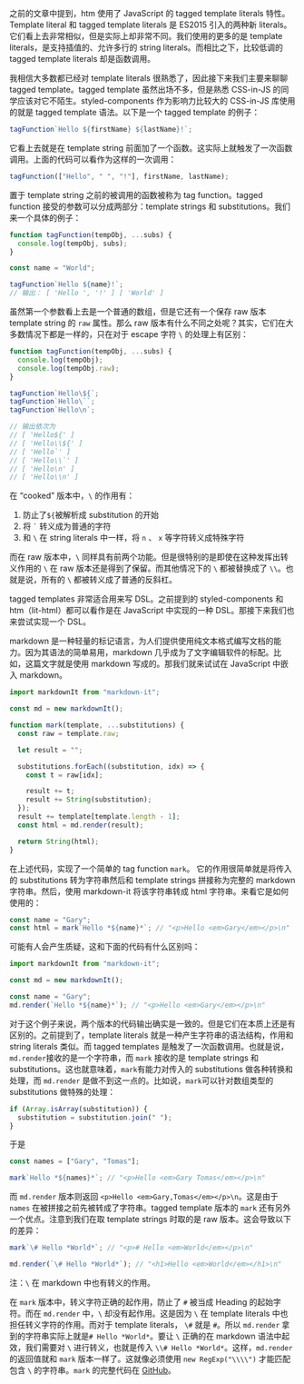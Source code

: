之前的文章中提到，htm 使用了 JavaScript 的 tagged template literals 特性。Template literal 和 tagged template literals 是 ES2015 引入的两种新 literals。它们看上去非常相似，但是实际上却非常不同。我们使用的更多的是 template literals，是支持插值的、允许多行的 string literals。而相比之下，比较低调的 tagged template literals 却是函数调用。

我相信大多数都已经对 template literals 很熟悉了，因此接下来我们主要来聊聊 tagged template。tagged template 虽然出场不多，但是熟悉 CSS-in-JS 的同学应该对它不陌生。styled-components 作为影响力比较大的 CSS-in-JS 库使用的就是 tagged template 语法。以下是一个 tagged template 的例子：

```js
tagFunction`Hello ${firstName} ${lastName}!`;
```

它看上去就是在 template string 前面加了一个函数。这实际上就触发了一次函数调用。上面的代码可以看作为这样的一次调用：

```js
tagFunction(["Hello", " ", "!"], firstName, lastName);
```

置于 template string 之前的被调用的函数被称为 tag function。tagged function 接受的参数可以分成两部分：template strings 和 substitutions。我们来一个具体的例子：

```js
function tagFunction(tempObj, ...subs) {
  console.log(tempObj, subs);
}

const name = "World";

tagFunction`Hello ${name}!`;
// 输出： [ 'Hello ', '!' ] [ 'World' ]
```

虽然第一个参数看上去是一个普通的数组，但是它还有一个保存 raw 版本 template string 的 `raw` 属性。那么 raw 版本有什么不同之处呢？其实，它们在大多数情况下都是一样的，只在对于 escape 字符 `\` 的处理上有区别：

```js
function tagFunction(tempObj, ...subs) {
  console.log(tempObj);
  console.log(tempObj.raw);
}

tagFunction`Hello\${`;
tagFunction`Hello\``;
tagFunction`Hello\n`;

// 输出依次为
// [ 'Hello${' ]
// [ 'Hello\\${' ]
// [ 'Hello`' ]
// [ 'Hello\\`' ]
// [ 'Hello\n' ]
// [ 'Hello\\n' ]
```

在 “cooked” 版本中，`\` 的作用有：

1. 防止了`${`被解析成 substitution 的开始
2. 将 <code>`</code> 转义成为普通的字符
3. 和 `\` 在 string literals 中一样，将 `n` 、 `x` 等字符转义成特殊字符

而在 raw 版本中，`\` 同样具有前两个功能。但是很特别的是即使在这种发挥出转义作用的 `\` 在 raw 版本还是得到了保留。而其他情况下的 `\` 都被替换成了 `\\`。也就是说，所有的 `\` 都被转义成了普通的反斜杠。

tagged templates 非常适合用来写 DSL。之前提到的 styled-components 和 htm（lit-html）都可以看作是在 JavaScript 中实现的一种 DSL。那接下来我们也来尝试实现一个 DSL。

markdown 是一种轻量的标记语言，为人们提供使用纯文本格式编写文档的能力。因为其语法的简单易用，markdown 几乎成为了文字编辑软件的标配。比如，这篇文字就是使用 markdown 写成的。那我们就来试试在 JavaScript 中嵌入 markdown。

```js
import markdownIt from "markdown-it";

const md = new markdownIt();

function mark(template, ...substitutions) {
  const raw = template.raw;

  let result = "";

  substitutions.forEach((substitution, idx) => {
    const t = raw[idx];

    result += t;
    result += String(substitution);
  });
  result += template[template.length - 1];
  const html = md.render(result);

  return String(html);
}
```

在上述代码，实现了一个简单的 tag function `mark`。 它的作用很简单就是将传入的 substitutions 转为字符串然后和 template strings 拼接称为完整的 markdown 字符串。然后，使用 markdown-it 将该字符串转成 html 字符串。来看它是如何使用的：

```js
const name = "Gary";
const html = mark`Hello *${name}*`; // "<p>Hello <em>Gary</em></p>\n"
```

可能有人会产生质疑，这和下面的代码有什么区别吗：

```js
import markdownIt from "markdown-it";

const md = new markdownIt();

const name = "Gary";
md.render(`Hello *${name}*`); // "<p>Hello <em>Gary</em></p>\n"
```

对于这个例子来说，两个版本的代码输出确实是一致的。但是它们在本质上还是有区别的。之前提到了，template literals 就是一种产生字符串的语法结构，作用和 string literals 类似。而 tagged templates 是触发了一次函数调用。也就是说，`md.render`接收的是一个字符串，而 `mark` 接收的是 template strings 和 substitutions。这也就意味着，`mark`有能力对传入的 substitutions 做各种转换和处理，而 `md.render` 是做不到这一点的。比如说，`mark`可以针对数组类型的 substitutions 做特殊的处理：

```js
if (Array.isArray(substitution)) {
  substitution = substitution.join(" ");
}
```

于是

```js
const names = ["Gary", "Tomas"];

mark`Hello *${names}*`; // "<p>Hello <em>Gary Tomas</em></p>\n"
```

而 `md.render` 版本则返回 `<p>Hello <em>Gary,Tomas</em></p>\n`。这是由于 `names` 在被拼接之前先被转成了字符串。tagged template 版本的 `mark` 还有另外一个优点。注意到我们在取 template strings 时取的是 raw 版本。这会导致以下的差异：

```js
mark`\# Hello *World*`; // "<p># Hello <em>World</em></p>\n"

md.render(`\# Hello *World*`); // "<h1>Hello <em>World</em></h1>\n"
```

注：`\` 在 markdown 中也有转义的作用。

在 `mark` 版本中，转义字符正确的起作用，防止了 `#` 被当成 Heading 的起始字符。而在 `md.render` 中，`\` 却没有起作用。这是因为 `\` 在 template literals 中也担任转义字符的作用。而对于 template literals， `\#` 就是 `#`。所以 `md.render` 拿到的字符串实际上就是`# Hello *World*`。要让 `\` 正确的在 markdown 语法中起效，我们需要对 `\` 进行转义，也就是传入 `\\# Hello *World*`。这样，`md.render` 的返回值就和 `mark` 版本一样了。这就像必须使用 `new RegExp("\\\\")` 才能匹配包含 `\` 的字符串。`mark` 的完整代码在 [GitHub](https://github.com/panchao5/markmark)。
